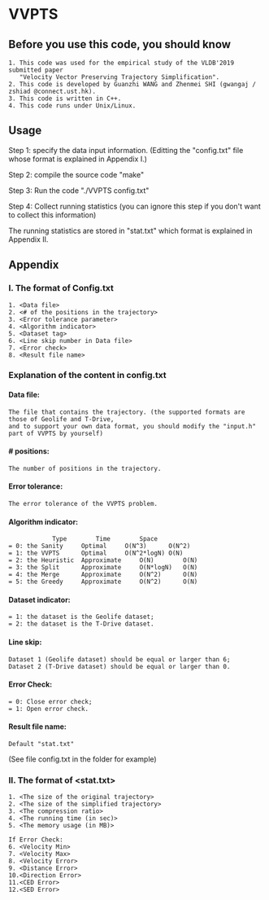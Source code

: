 # VVPTS

## Before you use this code, you should know
	1. This code was used for the empirical study of the VLDB'2019 submitted paper 
	   "Velocity Vector Preserving Trajectory Simplification".
	2. This code is developed by Guanzhi WANG and Zhenmei SHI (gwangaj / zshiad @connect.ust.hk).
	3. This code is written in C++.
	4. This code runs under Unix/Linux.

## Usage
Step 1: specify the data input information. (Editting the "config.txt" file whose format is explained in Appendix I.)

Step 2: compile the source code "make"

Step 3: Run the code "./VVPTS config.txt"

Step 4: Collect running statistics (you can ignore this step if you don't want to collect this information)

The running statistics are stored in "stat.txt" which format is explained in Appendix II.

## Appendix
### I. The format of Config.txt
	1. <Data file>
	2. <# of the positions in the trajectory>
	3. <Error tolerance parameter>
	4. <Algorithm indicator>	
	5. <Dataset tag>	
	6. <Line skip number in Data file>
	7. <Error check> 
	8. <Result file name>

### Explanation of the content in config.txt
#### Data file:
	The file that contains the trajectory. (the supported formats are those of Geolife and T-Drive, 
	and to support your own data format, you should modify the "input.h" part of VVPTS by yourself) 

#### \# positions:
	The number of positions in the trajectory.

#### Error tolerance:
	The error tolerance of the VVPTS problem.

#### Algorithm indicator:
				Type        Time        Space     
	= 0: the Sanity     Optimal	    O(N^3)      O(N^2)
	= 1: the VVPTS      Optimal	    O(N^2*logN) O(N)
	= 2: the Heuristic  Approximate     O(N)        O(N)
	= 3: the Split 	    Approximate     O(N*logN)   O(N)
	= 4: the Merge      Approximate     O(N^2)      O(N)
	= 5: the Greedy     Approximate     O(N^2)      O(N)

#### Dataset indicator:
	= 1: the dataset is the Geolife dataset;
	= 2: the dataset is the T-Drive dataset.

#### Line skip:
	Dataset 1 (Geolife dataset) should be equal or larger than 6;
	Dataset 2 (T-Drive dataset) should be equal or larger than 0.

#### Error Check:
	= 0: Close error check;
	= 1: Open error check.

#### Result file name:
	Default "stat.txt"
	
(See file config.txt in the folder for example)

### II. The format of <stat.txt>
	1. <The size of the original trajectory>
	2. <The size of the simplified trajectory>
	3. <The compression ratio>
	4. <The running time (in sec)>
	5. <The memory usage (in MB)>

	If Error Check:
	6. <Velocity Min>
	7. <Velocity Max>
	8. <Velocity Error>
	9. <Distance Error>
	10.<Direction Error>
	11.<CED Error>
	12.<SED Error>
